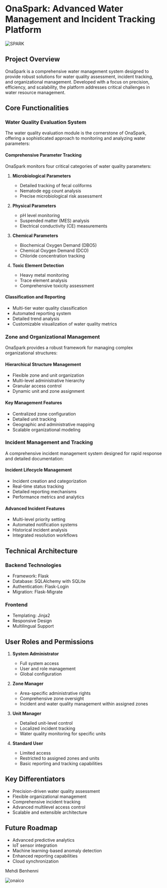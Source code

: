 # OnaSpark: Advanced Water Management and Incident Tracking Platform
![SPARK](https://github.com/user-attachments/assets/0ddc16cf-8a52-44c1-8876-04ab7ca0d07e)
## Project Overview


OnaSpark is a comprehensive water management system designed to provide robust solutions for water quality assessment, incident tracking, and organizational management. Developed with a focus on precision, efficiency, and scalability, the platform addresses critical challenges in water resource management.

## Core Functionalities

### Water Quality Evaluation System

The water quality evaluation module is the cornerstone of OnaSpark, offering a sophisticated approach to monitoring and analyzing water parameters:

#### Comprehensive Parameter Tracking

OnaSpark monitors four critical categories of water quality parameters:

1. **Microbiological Parameters**
   - Detailed tracking of fecal coliforms
   - Nematode egg count analysis
   - Precise microbiological risk assessment

2. **Physical Parameters**
   - pH level monitoring
   - Suspended matter (MES) analysis
   - Electrical conductivity (CE) measurements

3. **Chemical Parameters**
   - Biochemical Oxygen Demand (DBO5)
   - Chemical Oxygen Demand (DCO)
   - Chloride concentration tracking

4. **Toxic Element Detection**
   - Heavy metal monitoring
   - Trace element analysis
   - Comprehensive toxicity assessment

#### Classification and Reporting

- Multi-tier water quality classification
- Automated reporting system
- Detailed trend analysis
- Customizable visualization of water quality metrics

### Zone and Organizational Management

OnaSpark provides a robust framework for managing complex organizational structures:

#### Hierarchical Structure Management

- Flexible zone and unit organization
- Multi-level administrative hierarchy
- Granular access control
- Dynamic unit and zone assignment

#### Key Management Features

- Centralized zone configuration
- Detailed unit tracking
- Geographic and administrative mapping
- Scalable organizational modeling

### Incident Management and Tracking

A comprehensive incident management system designed for rapid response and detailed documentation:

#### Incident Lifecycle Management

- Incident creation and categorization
- Real-time status tracking
- Detailed reporting mechanisms
- Performance metrics and analytics

#### Advanced Incident Features

- Multi-level priority setting
- Automated notification systems
- Historical incident analysis
- Integrated resolution workflows

## Technical Architecture

### Backend Technologies
- Framework: Flask
- Database: SQLAlchemy with SQLite
- Authentication: Flask-Login
- Migration: Flask-Migrate

### Frontend
- Templating: Jinja2
- Responsive Design
- Multilingual Support

## User Roles and Permissions

1. **System Administrator**
   - Full system access
   - User and role management
   - Global configuration

2. **Zone Manager**
   - Area-specific administrative rights
   - Comprehensive zone oversight
   - Incident and water quality management within assigned zones

3. **Unit Manager**
   - Detailed unit-level control
   - Localized incident tracking
   - Water quality monitoring for specific units

4. **Standard User**
   - Limited access
   - Restricted to assigned zones and units
   - Basic reporting and tracking capabilities


## Key Differentiators

- Precision-driven water quality assessment
- Flexible organizational management
- Comprehensive incident tracking
- Advanced multilevel access control
- Scalable and extensible architecture

## Future Roadmap

- Advanced predictive analytics
- IoT sensor integration
- Machine learning-based anomaly detection
- Enhanced reporting capabilities
- Cloud synchronization


Mehdi Benhenni

![onaico](https://github.com/user-attachments/assets/843be10b-3fba-4ccb-8287-b6c66e64fa42)
